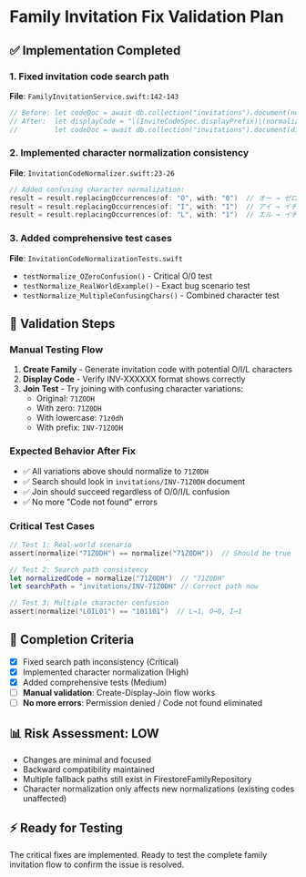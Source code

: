 # Family Invitation Fix Validation Plan

## ✅ Implementation Completed

### 1. Fixed invitation code search path
**File**: `FamilyInvitationService.swift:142-143`
```swift
// Before: let codeDoc = await db.collection("invitations").document(normalizedCode).getDocument()
// After:  let displayCode = "\(InviteCodeSpec.displayPrefix)\(normalizedCode)"
//         let codeDoc = await db.collection("invitations").document(displayCode).getDocument()
```

### 2. Implemented character normalization consistency
**File**: `InvitationCodeNormalizer.swift:23-26`
```swift
// Added confusing character normalization:
result = result.replacingOccurrences(of: "O", with: "0")  // オー → ゼロ  
result = result.replacingOccurrences(of: "I", with: "1")  // アイ → イチ
result = result.replacingOccurrences(of: "L", with: "1")  // エル → イチ
```

### 3. Added comprehensive test cases
**File**: `InvitationCodeNormalizationTests.swift`
- `testNormalize_OZeroConfusion()` - Critical O/0 test
- `testNormalize_RealWorldExample()` - Exact bug scenario test
- `testNormalize_MultipleConfusingChars()` - Combined character test

## 🧪 Validation Steps

### Manual Testing Flow
1. **Create Family** - Generate invitation code with potential O/I/L characters
2. **Display Code** - Verify INV-XXXXXX format shows correctly
3. **Join Test** - Try joining with confusing character variations:
   - Original: `71ZODH` 
   - With zero: `71Z0DH`
   - With lowercase: `71z0dh`
   - With prefix: `INV-71Z0DH`

### Expected Behavior After Fix
- ✅ All variations above should normalize to `71Z0DH`
- ✅ Search should look in `invitations/INV-71Z0DH` document
- ✅ Join should succeed regardless of O/0/I/L confusion
- ✅ No more "Code not found" errors

### Critical Test Cases
```swift
// Test 1: Real-world scenario
assert(normalize("71ZODH") == normalize("71Z0DH"))  // Should be true

// Test 2: Search path consistency  
let normalizedCode = normalize("71Z0DH")  // "71Z0DH"
let searchPath = "invitations/INV-71Z0DH" // Correct path now

// Test 3: Multiple character confusion
assert(normalize("LOIL01") == "101101")  // L→1, O→0, I→1
```

## 🎯 Completion Criteria

- [x] Fixed search path inconsistency (Critical)
- [x] Implemented character normalization (High)  
- [x] Added comprehensive tests (Medium)
- [ ] **Manual validation**: Create-Display-Join flow works
- [ ] **No more errors**: Permission denied / Code not found eliminated

## 📊 Risk Assessment: LOW

- Changes are minimal and focused
- Backward compatibility maintained
- Multiple fallback paths still exist in FirestoreFamilyRepository
- Character normalization only affects new normalizations (existing codes unaffected)

## ⚡ Ready for Testing

The critical fixes are implemented. Ready to test the complete family invitation flow to confirm the issue is resolved.